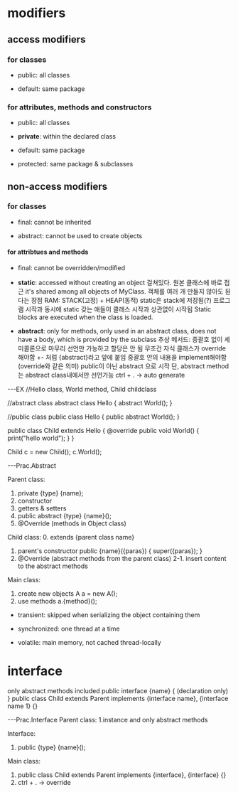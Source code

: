 # modifiers

## access modifiers

### for classes

- public: all classes

- default: same package

### for attributes, methods and constructors

- public: all classes

- **private**: within the declared class

- default: same package

- protected: same package & subclasses

## non-access modifiers

### for classes

- final: cannot be inherited

- abstract: cannot be used to create objects

#### for attribtues and methods

- final: cannot be overridden/modified

- **static**: accessed without creating an object 
걸쳐있다. 원본 클래스에 바로 접근
it's shared among all objects of MyClass.
객체를 여러 개 만들지 않아도 된다는 장점
RAM: STACK(고정) + HEAP(동적)
static은 stack에 저장됨(?)
프로그램 시작과 동시에 static 갖는 애들이 클래스 시작과 상관없이 시작됨
Static blocks are executed when the class is loaded.

- **abstract**: only for methods, only used in an abstract class, does not have a body, which is provided by the subclass
추상 메서드: 중괄호 없이 세미콜론으로 마무리
선언만 가능하고 할당은 안 됨
무조건 자식 클래스가 override 해야함
+- 처럼 {abstract}라고 앞에 붙임
중괄호 안의 내용을 implement해야함 (override와 같은 의미)
public이 아닌 abstract 으로 시작
단, abstract method는 abstract class내에서만 선언가능
ctrl + . -> auto generate

---EX
//Hello class, World method, Child childclass

//abstract class
abstract class Hello {
  abstract World();
}

//public class
public class Hello {
  public abstract World();
}

public class Child extends Hello {
  @override
  public void World() {
    print("hello world");
  }
}

Child c = new Child();
c.World();

---Prac.Abstract

Parent class:
1. private {type} {name};
2. constructor
3. getters & setters
4. public abstract {type} {name}();
5. @Override (methods in Object class)

Child class:
0. extends {parent class name}
1. parent's constructor
public {name}({paras}) {
  super({paras});
}
2. @Override (abstract methods from the parent class)
2-1. insert content to the abstract methods

Main class:
1. create new objects
A a = new A();
2. use methods
a.{method}();

- transient: skipped when serializing the object containing them

- synchronized: one thread at a time

- volatile: main memory, not cached thread-locally


# interface
only abstract methods included
public interface {name} {
  (declaration only)
}
public class Child extends Parent implements {interface name}, {interface name 1} {}

---Prac.Interface
Parent class:
1.instance and only abstract methods

Interface:
1. public {type} {name}();

Main class:
1. public class Child extends Parent implements {interface}, {interface} {}
2. ctrl + . -> override